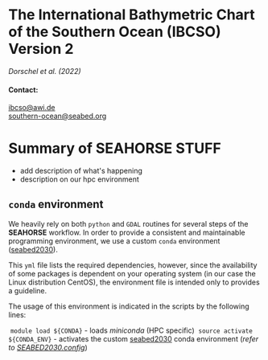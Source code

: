# The International Bathymetric Chart of the Southern Ocean (IBCSO) Version 2

*Dorschel et al. (2022)*

#### Contact:

ibcso@awi.de  
southern-ocean@seabed.org

# Summary of SEAHORSE STUFF

- add description of what's happening
- description on our hpc environment

## `conda` environment

We heavily rely on both `python` and `GDAL` routines for several steps of the **SEAHORSE** workflow. In order to provide a consistent and maintainable programming environment, we use a custom `conda` environment ([seabed2030](./seabed2030.yml)).

This `yml` file lists the required dependencies, however, since the availability of some packages is dependent on your operating system (in our case the Linux distribution CentOS), the environment file is intended only to provides a guideline. 

The usage of this environment is indicated in the scripts by the following lines:

​	`module load ${CONDA}` - loads *miniconda* (HPC specific)
​	`source activate ${CONDA_ENV}` - activates the custom [seabed2030](./seabed2030.yml) conda environment (*refer to [SEABED2030.config](./SEABED2030.config)*)

